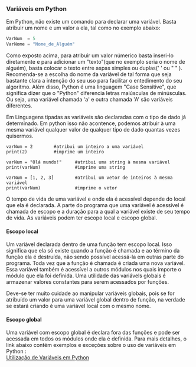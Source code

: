 ### Variáveis em Python

Em Python, não existe um comando para declarar uma variável. Basta atribuir um nome e um valor a ela, tal como no exemplo abaixo:  
```python
VarNum  = 5  
VarNome = "Nome_de_Alguém"  
```
Como exposto acima, para atribuir um valor númerico basta inseri-lo diretamente e para adicionar um "texto"(que no exemplo seria o nome de alguém), basta colocar o texto entre aspas simples ou duplas(' '  ou "  " ).  
Recomenda-se a escolha do nome da variável de tal forma que seja bastante clara a intenção do seu uso para facilitar o entedimento do seu algoritmo. Além disso, Python é uma linguagem "Case Sensitive", que significa dizer que o "Python" diferencia letras maiúsculas de minúsculas. Ou seja, uma variável chamada 'a' e outra chamada 'A' são variáveis diferentes.  

Em Linguagens tipadas as variáveis são declaradas com o tipo de dado já determinado. Em python isso não acontence, podemos atribuir à uma mesma variável qualquer valor de qualquer tipo de dado quantas vezes quisermos.

```
varNum = 2        #atribui um inteiro a uma variável
print(2)          #imprime um inteiro

varNum = "Olá mundo!"     #atribui uma string à mesma variável
print(varNum)             #imprime uma string

varNum = [1, 2, 3]        #atribui um vetor de inteiros à mesma variável
print(varNum)             #imprime o vetor
``` 
O tempo de vida de uma variável e onde ela é acessível depende do local que ela é declarada. A parte do programa que uma variável é acessível é chamada de escopo e a duração para a qual a variável existe de seu tempo de vida. As variáveis podem ter escopo local e escopo global.

#### Escopo local

Um variável declarada dentro de uma função tem escopo local. Isso significa que ela só existe quando a função é chamada e ao término da função ela é destruída, não sendo possível acessá-la em outras parte do programa. Toda vez que a função é chamada é criada uma nova variável. Essa variável também é acessível a outros módulos nos quais importe o módulo que ela foi definida. Uma utilidade das variávels globais é armazenar valores constantes para serem acessados por funções.

Deve-se ter muito cuidade ao manipular variáveis globais, pois se for atribuído um valor para uma variável global dentro de função, na verdade se estará criando é uma variável local com o mesmo nome.

#### Escopo global

Uma variável com escopo global é declara fora das funções e pode ser acessada em todos os módulos onde ela é definida.
Para mais detalhes, o link abaixo contém exemplos e exceções sobre o uso de variáveis em Python :  
[Utilização de Variáveis em Python](https://www.explorandoti.com.br/o-que-sao-variaveis-e-como-funcionam-no-python-3/)  
